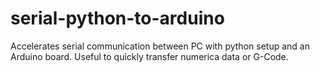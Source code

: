 # serial-python-to-arduino
Accelerates serial communication between PC with python setup and an Arduino board. Useful to quickly transfer numerica data or G-Code.

